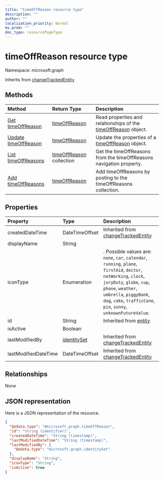 ```yaml
---
title: "timeOffReason resource type"
description: ""
author: ""
localization_priority: Normal
ms.prod: ""
doc_type: resourcePageType
---
```


# timeOffReason resource type


Namespace: microsoft.graph




Inherits from [changeTrackedEntity](../resources/changetrackedentity.md)

## Methods
|Method|Return Type|Description|
|:---|:---|:---|
|[Get timeOffReason](../api/timeoffreason-get.md)|[timeOffReason](../resources/timeoffreason.md)|Read properties and relationships of the [timeOffReason](../resources/timeoffreason.md) object.|
|[Update timeOffReason](../api/timeoffreason-update.md)|[timeOffReason](../resources/timeoffreason.md)|Update the properties of a [timeOffReason](../resources/timeoffreason.md) object.|
|[List timeOffReasons](../api/schedule-list-timeoffreasons.md)|[timeOffReason](../resources/timeoffreason.md) collection|Get the timeOffReasons from the timeOffReasons navigation property.|
|[Add timeOffReasons](../api/schedule-post-timeoffreasons.md)|[timeOffReason](../resources/timeoffreason.md)|Add timeOffReasons by posting to the timeOffReasons collection.|

## Properties
|Property|Type|Description|
|:---|:---|:---|
|createdDateTime|DateTimeOffset| Inherited from [changeTrackedEntity](../resources/changetrackedentity.md)|
|displayName|String||
|iconType|Enumeration|. Possible values are: `none`, `car`, `calendar`, `running`, `plane`, `firstAid`, `doctor`, `notWorking`, `clock`, `juryDuty`, `globe`, `cup`, `phone`, `weather`, `umbrella`, `piggyBank`, `dog`, `cake`, `trafficCone`, `pin`, `sunny`, `unknownFutureValue`.|
|id|String| Inherited from [entity](../resources/entity.md)|
|isActive|Boolean||
|lastModifiedBy|[identitySet](../resources/identityset.md)| Inherited from [changeTrackedEntity](../resources/changetrackedentity.md)|
|lastModifiedDateTime|DateTimeOffset| Inherited from [changeTrackedEntity](../resources/changetrackedentity.md)|

## Relationships
None

## JSON representation
Here is a JSON representation of the resource.
<!-- {
  "blockType": "resource",
  "keyProperty": "id",
  "@odata.type": "microsoft.graph.timeOffReason",
  "baseType": "microsoft.graph.changeTrackedEntity",
  "openType": false
}
-->
``` json
{
  "@odata.type": "#microsoft.graph.timeOffReason",
  "id": "String (identifier)",
  "createdDateTime": "String (timestamp)",
  "lastModifiedDateTime": "String (timestamp)",
  "lastModifiedBy": {
    "@odata.type": "microsoft.graph.identitySet"
  },
  "displayName": "String",
  "iconType": "String",
  "isActive": true
}
```

